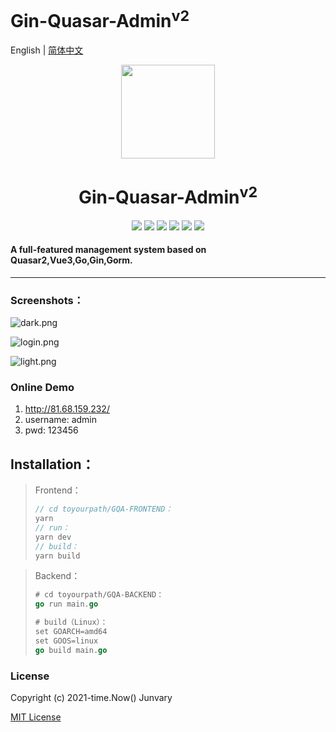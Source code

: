 <h1>Gin-Quasar-Admin<sup>v2</sup></h1>

English | [简体中文](README.md)

<div align=center>
<img src="https://i.loli.net/2020/12/14/cnJoF9r1BXY7Da5.png" width=150" height="150" />
<h1>Gin-Quasar-Admin<sup>v2</sup></h1>
<img src="https://img.shields.io/badge/Vue-3.2.33-brightgreen"/> 
<img src="https://img.shields.io/badge/Quasar-2.9.2-brightgreen"/>                          
<img src="https://img.shields.io/badge/Go-1.19.2-brightgreen"/>                          
<img src="https://img.shields.io/badge/Gin-1.8.1-brightgreen"/>                              
<img src="https://img.shields.io/badge/Gorm-1.23.6-brightgreen"/>                  
<img src="https://img.shields.io/badge/License-MIT-brightgreen"/>                                                                 </div>

#### A full-featured management system based on Quasar2,Vue3,Go,Gin,Gorm.

***

### Screenshots：

![dark.png](https://s2.loli.net/2022/10/03/YB8eZkGusUpCjtS.png)

![login.png](https://s2.loli.net/2022/10/03/Yjw4zf5NkemI3Vy.png)



![light.png](https://s2.loli.net/2022/10/03/Oe2LasKRfV9gJyC.png)

### Online Demo

1. http://81.68.159.232/
2. username: admin
3. pwd: 123456

## Installation：

> Frontend：
>
> ```js
> // cd toyourpath/GQA-FRONTEND：
> yarn
> // run：
> yarn dev
> // build：
> yarn build
> ```

> Backend：
> 
> ```go
> # cd toyourpath/GQA-BACKEND：
> go run main.go
> 
> # build（Linux）：
> set GOARCH=amd64
> set GOOS=linux
> go build main.go
> ```

### License

Copyright (c) 2021-time.Now()    Junvary

[MIT License](https://github.com/Junvary/gin-quasar-admin/blob/main/LICENSE)

